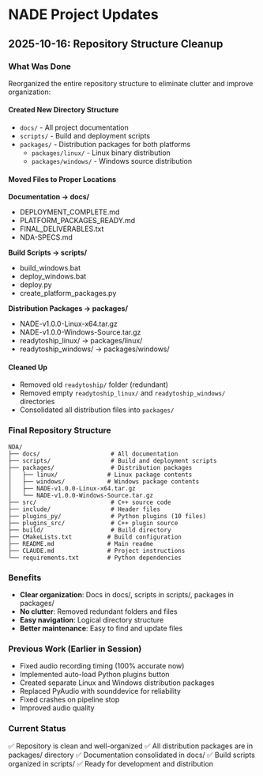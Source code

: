 # NADE Project Updates

## 2025-10-16: Repository Structure Cleanup

### What Was Done
Reorganized the entire repository structure to eliminate clutter and improve organization:

#### Created New Directory Structure
- `docs/` - All project documentation
- `scripts/` - Build and deployment scripts
- `packages/` - Distribution packages for both platforms
  - `packages/linux/` - Linux binary distribution
  - `packages/windows/` - Windows source distribution

#### Moved Files to Proper Locations

**Documentation → docs/**
- DEPLOYMENT_COMPLETE.md
- PLATFORM_PACKAGES_READY.md
- FINAL_DELIVERABLES.txt
- NDA-SPECS.md

**Build Scripts → scripts/**
- build_windows.bat
- deploy_windows.bat
- deploy.py
- create_platform_packages.py

**Distribution Packages → packages/**
- NADE-v1.0.0-Linux-x64.tar.gz
- NADE-v1.0.0-Windows-Source.tar.gz
- readytoship_linux/ → packages/linux/
- readytoship_windows/ → packages/windows/

#### Cleaned Up
- Removed old `readytoship/` folder (redundant)
- Removed empty `readytoship_linux/` and `readytoship_windows/` directories
- Consolidated all distribution files into `packages/`

### Final Repository Structure
```
NDA/
├── docs/                    # All documentation
├── scripts/                 # Build and deployment scripts
├── packages/                # Distribution packages
│   ├── linux/              # Linux package contents
│   ├── windows/            # Windows package contents
│   ├── NADE-v1.0.0-Linux-x64.tar.gz
│   └── NADE-v1.0.0-Windows-Source.tar.gz
├── src/                     # C++ source code
├── include/                 # Header files
├── plugins_py/              # Python plugins (10 files)
├── plugins_src/             # C++ plugin source
├── build/                   # Build directory
├── CMakeLists.txt          # Build configuration
├── README.md               # Main readme
├── CLAUDE.md               # Project instructions
└── requirements.txt        # Python dependencies
```

### Benefits
- **Clear organization**: Docs in docs/, scripts in scripts/, packages in packages/
- **No clutter**: Removed redundant folders and files
- **Easy navigation**: Logical directory structure
- **Better maintenance**: Easy to find and update files

### Previous Work (Earlier in Session)
- Fixed audio recording timing (100% accurate now)
- Implemented auto-load Python plugins button
- Created separate Linux and Windows distribution packages
- Replaced PyAudio with sounddevice for reliability
- Fixed crashes on pipeline stop
- Improved audio quality

### Current Status
✅ Repository is clean and well-organized
✅ All distribution packages are in packages/ directory
✅ Documentation consolidated in docs/
✅ Build scripts organized in scripts/
✅ Ready for development and distribution
